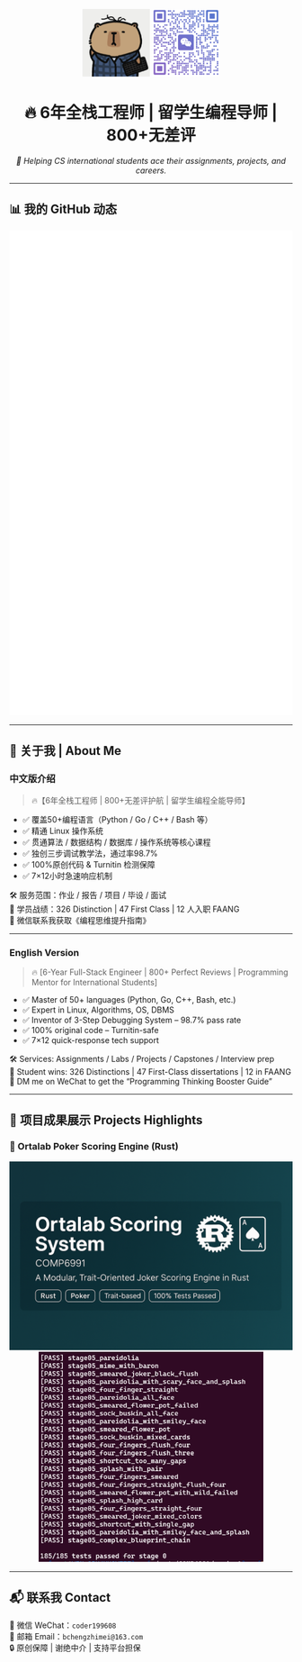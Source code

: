 <!-- GitHub banner / 微信二维码区域 -->
<p align="center">
  <img src="./images/avatar.jpg" width="120" alt="avatar">
  <img src="./images/wechat_qr.png" width="120" alt="WeChat QR" title="扫码加我微信">
</p>

<h1 align="center">🔥 6年全栈工程师 | 留学生编程导师 | 800+无差评</h1>

<p align="center">
  <em>🚀 Helping CS international students ace their assignments, projects, and careers.</em>
</p>

---

## 📊 我的 GitHub 动态

![Metrics](./metrics.svg)

---

## 🧠 关于我 | About Me

### 中文版介绍
> 🔥【6年全栈工程师 | 800+无差评护航 | 留学生编程全能导师】

- ✅ 覆盖50+编程语言（Python / Go / C++ / Bash 等）
- ✅ 精通 Linux 操作系统
- ✅ 贯通算法 / 数据结构 / 数据库 / 操作系统等核心课程
- ✅ 独创三步调试教学法，通过率98.7%
- ✅ 100%原创代码 & Turnitin 检测保障
- ✅ 7×12小时急速响应机制

🛠 服务范围：作业 / 报告 / 项目 / 毕设 / 面试  
🎯 学员战绩：326 Distinction | 47 First Class | 12 人入职 FAANG  
📲 微信联系我获取《编程思维提升指南》

---

### English Version

> 🔥 [6-Year Full-Stack Engineer | 800+ Perfect Reviews | Programming Mentor for International Students]

- ✅ Master of 50+ languages (Python, Go, C++, Bash, etc.)
- ✅ Expert in Linux, Algorithms, OS, DBMS
- ✅ Inventor of 3-Step Debugging System – 98.7% pass rate
- ✅ 100% original code – Turnitin-safe
- ✅ 7×12 quick-response tech support

🛠 Services: Assignments / Labs / Projects / Capstones / Interview prep  
🎯 Student wins: 326 Distinctions | 47 First-Class dissertations | 12 in FAANG  
📲 DM me on WeChat to get the “Programming Thinking Booster Guide”

---

## 🧩 项目成果展示 Projects Highlights

### 🎴 Ortalab Poker Scoring Engine (Rust)
<p align="center">
  <img src="./images/banner.png" width="600" alt="Ortalab Scoring Engine Banner" />
  <br />
  <img src="./images/screenshot.png" width="400" alt="All tests passed screenshot" />
</p>

---

## 📬 联系我 Contact

📍 微信 WeChat：`coder199608`  
📧 邮箱 Email：`bchengzhimei@163.com`  
🔒 原创保障 | 谢绝中介 | 支持平台担保

